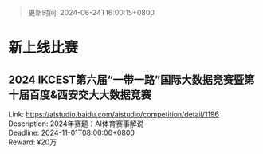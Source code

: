 > 更新时间: 2024-06-24T16:00:15+0800 

# 新上线比赛


## 2024 IKCEST第六届“一带一路”国际大数据竞赛暨第十届百度&西安交大大数据竞赛
Link: https://aistudio.baidu.com/aistudio/competition/detail/1196  
Description: 2024年赛题：AI体育赛事解说  
Deadline: 2024-11-01T08:00:00+0800  
Reward: ¥20万  

